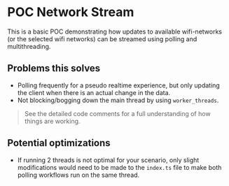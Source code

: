# POC Network Stream

This is a basic POC demonstrating how updates to available wifi-networks (or the selected wifi networks) can be streamed using polling and multithreading.

## Problems this solves

- Polling frequently for a pseudo realtime experience, but only updating the client when there is an actual change in the data.
- Not blocking/bogging down the main thread by using `worker_threads`.

> See the detailed code comments for a full understanding of how things are working.

## Potential optimizations

- If running 2 threads is not optimal for your scenario, only slight modifications would need to be made to the `index.ts` file to make both polling workflows run on the same thread.
